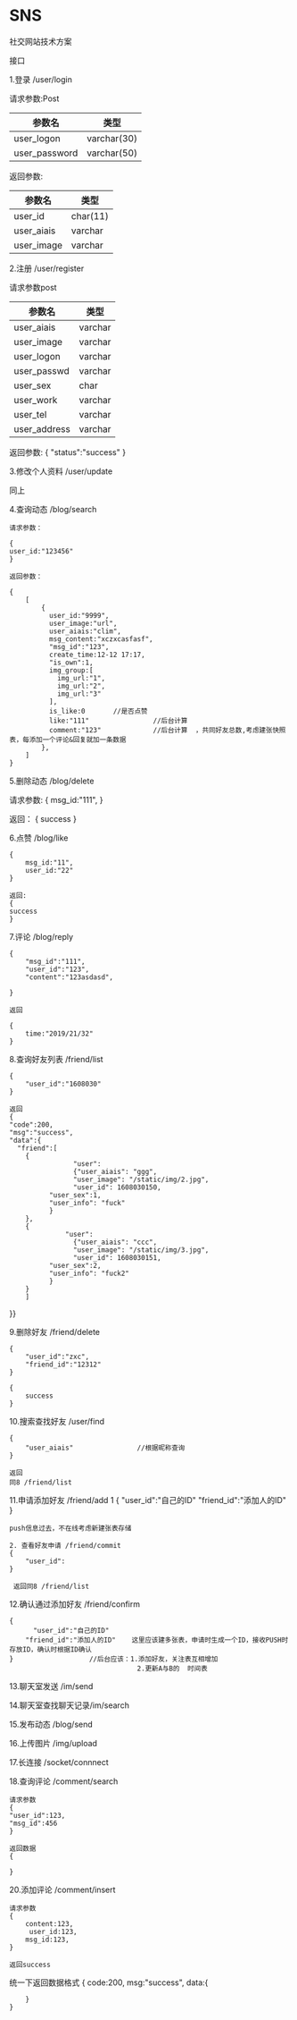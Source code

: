 # SNS
社交网站技术方案

接口

1.登录      /user/login

请求参数:Post

| 参数名 | 类型 |
| ------ | ------ |
| user_logon | varchar(30) |
| user_password | varchar(50) |


返回参数:

| 参数名 | 类型 |
| ------ | ------ |
| user_id | char(11) |
| user_aiais | varchar | 
| user_image | varchar |


2.注册      /user/register

请求参数post

| 参数名 | 类型 |
| ------ | ------ |
| user_aiais | varchar |
| user_image | varchar | 
| user_logon | varchar |
| user_passwd |varchar |
| user_sex    | char    |
| user_work   | varchar |
| user_tel    | varchar |
| user_address | varchar |


返回参数:
    {
        "status":"success"
    }


3.修改个人资料  /user/update

同上



4.查询动态   /blog/search
    
    请求参数：
    
    {
    user_id:"123456"
    }

    返回参数：
    
    {
        [
            {
              user_id:"9999",
              user_image:"url",
              user_aiais:"clim",
              msg_content:"xczxcasfasf",
              "msg_id":"123",
              create_time:12-12 17:17,
              "is_own":1,
              img_group:[
                img_url:"1",
                img_url:"2",
                img_url:"3"
              ],
              is_like:0       //是否点赞
              like:"111"                //后台计算
              comment:"123"             //后台计算  ，共同好友总数,考虑建张快照表，每添加一个评论&回复就加一条数据
            },
        ]
    }

5.删除动态   /blog/delete

请求参数:
    {
        msg_id:"111",
    }
    
返回：
    {
        success
    }
    

6.点赞      /blog/like

    {
        msg_id:"11",
        user_id:"22"
    }
    
    返回:
    {
    success
    }

7.评论      /blog/reply

    {
        "msg_id":"111",
        "user_id":"123",
        "content":"123asdasd",
        
    }
    
    返回
    
    {
        time:"2019/21/32"
    }


8.查询好友列表   /friend/list
    
    {
        "user_id":"1608030"
    }
    
    返回
    {
    "code":200,
    "msg":"success",
    "data":{
      "friend":[
        {
        		    "user":
        			{"user_aiais": "ggg",
        			"user_image": "/static/img/2.jpg",
        			"user_id": 1608030150,
              "user_sex":1,
              "user_info": "fuck"
              }
        },
        {
        		  "user":
        			{"user_aiais": "ccc",
        			"user_image": "/static/img/3.jpg",
        			"user_id": 1608030151,
              "user_sex":2,
              "user_info": "fuck2"
              }
        }
        ]
  }}

9.删除好友      /friend/delete
    
    {
        "user_id":"zxc",
        "friend_id":"12312"
    }

    {
        success
    }
    
    
10.搜索查找好友  /user/find

    {
        "user_aiais"                //根据昵称查询
    }
    
    返回
    同8 /friend/list
    
11.申请添加好友  /friend/add
    1
    {
        "user_id":"自己的ID"
        "friend_id":"添加人的ID"
    }
    
    push信息过去，不在线考虑新建张表存储

    2. 查看好友申请 /friend/commit
    {
        "user_id":
    }
    
     返回同8 /friend/list

    
    
12.确认通过添加好友  /friend/confirm
    
    {
          "user_id":"自己的ID"
        "friend_id":"添加人的ID"    这里应该建多张表，申请时生成一个ID，接收PUSH时存放ID，确认时根据ID确认
    }                   //后台应该：1.添加好友，关注表互相增加
                                    2.更新A与B的  时间表
    
13.聊天室发送 /im/send
    
14.聊天室查找聊天记录/im/search

15.发布动态  /blog/send

16.上传图片 /img/upload

17.长连接 /socket/connnect

18.查询评论 /comment/search

    请求参数
    {
    "user_id":123,
    "msg_id":456
    }
    
    返回数据
    {
        
    }

20.添加评论 /comment/insert
    
    请求参数
    {
        content:123,
         user_id:123,
        msg_id:123,
    }
    
    返回success
    
统一下返回数据格式
    {
        code:200,
        msg:"success",
        data:{
            
        }
    }

